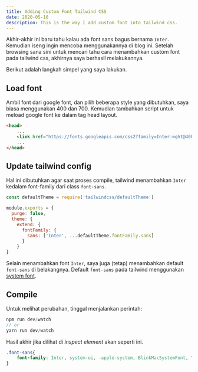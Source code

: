 ```yaml
---
title: Adding Custom Font Tailwind CSS
date: 2020-05-10
description: This is the way I add custom font into tailwind css.
---
```


Akhir-akhir ini baru tahu kalau ada font sans bagus bernama `Inter`. Kemudian iseng ingin mencoba menggunakannya di blog ini.
Setelah browsing sana sini untuk mencari tahu cara menambahkan custom font pada tailwind css, akhirnya saya berhasil melakukannya.

Berikut adalah langkah simpel yang saya lakukan.

## Load font
Ambil font dari google font, dan pilih beberapa style yang dibutuhkan, saya biasa menggunakan 400 dan 700.
Kemudian tambahkan script untuk meload google font ke dalam tag head layout.
```html
<head>
    ...
    <link href="https://fonts.googleapis.com/css2?family=Inter:wght@400;700&display=swap" rel="stylesheet">
    ...
</head>
```

## Update tailwind config
Hal ini dibutuhkan agar saat proses compile, tailwind menambahkan `Inter` kedalam font-family dari class `font-sans`.
```js
const defaultTheme = require('tailwindcss/defaultTheme')

module.exports = {
  purge: false,
  theme: {
    extend: {
      fontFamily: {
        sans: ['Inter', ...defaultTheme.fontFamily.sans]
      }
    }
}
```
Selain menambahkan font `Inter`, saya juga (tetap) menambahkan default `font-sans` di belakangnya. Default `font-sans` pada tailwind menggunakan [system font](https://css-tricks.com/snippets/css/system-font-stack/).

## Compile
Untuk melihat perubahan, tinggal menjalankan perintah:
```js
npm run dev/watch
// or
yarn run dev/watch
```

Hasil akhir jika dilihat di *inspect element* akan seperti ini.

```css
.font-sans{
    font-family: Inter, system-ui, -apple-system, BlinkMacSystemFont, "Segoe UI", Roboto, "Helvetica Neue", Arial, "Noto Sans", sans-serif, "Apple Color Emoji", "Segoe UI Emoji", "Segoe UI Symbol", "Noto Color Emoji"
}
```